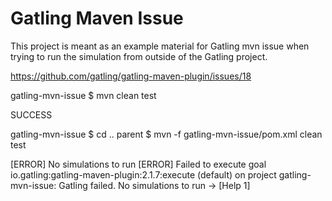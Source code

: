 # Gatling Maven Issue

This project is meant as an example material for Gatling mvn issue when trying to run the simulation from outside of the Gatling project.

https://github.com/gatling/gatling-maven-plugin/issues/18

gatling-mvn-issue $ mvn clean test

SUCCESS

gatling-mvn-issue $ cd ..
parent $ mvn -f gatling-mvn-issue/pom.xml clean test

[ERROR] No simulations to run
[ERROR] Failed to execute goal io.gatling:gatling-maven-plugin:2.1.7:execute (default) on project gatling-mvn-issue: Gatling failed. No simulations to run -> [Help 1]